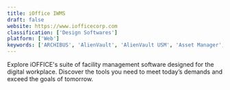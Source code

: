 ```yaml
---
title: iOffice IWMS
draft: false 
website: https://www.iofficecorp.com
classification: ['Design Softwares']
platform: ['Web']
keywords: ['ARCHIBUS', 'AlienVault', 'AlienVault USM', 'Asset Manager', 'BMC Remedy Asset Management', 'BookitWise', 'Budgetrac LEAD', 'DigiRez', 'Ivanti ITAM Suite', 'KACE Asset Management Appliance', 'Samanage', 'SpaceIQ', 'Symantec Asset Management Suite', 'SysAid', 'WISP']
---
```

Explore iOFFICE's suite of facility management software designed for the digital workplace. Discover the tools you need to meet today’s demands and exceed the goals of tomorrow.
